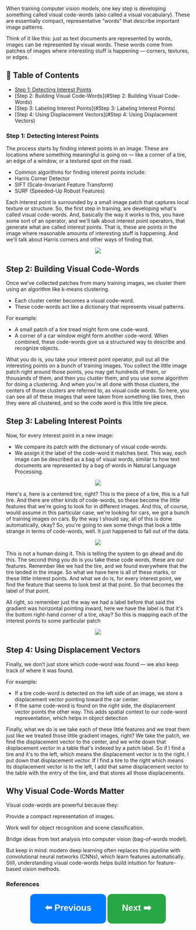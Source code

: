 When training computer vision models, one key step is developing something called visual code-words (also called a visual vocabulary). These are essentially compact, representative “words” that describe important image patterns.

Think of it like this: just as text documents are represented by words, images can be represented by visual words. These words come from patches of images where interesting stuff is happening — corners, textures, or edges.


## 📑 Table of Contents  

- [Step 1: Detecting Interest Points](#Step-1:-Detecting-Interest-Points)  
- [Step 2: Building Visual Code-Words](#Step 2: Building Visual Code-Words)  
- [Step 3: Labeling Interest Points](#Step 3: Labeling Interest Points)  
- [Step 4: Using Displacement Vectors](#Step 4: Using Displacement Vectors)

### **Step 1: Detecting Interest Points** 

The process starts by finding interest points in an image. These are locations where something meaningful is going on — like a corner of a tire, an edge of a window, or a textured spot on the road.

- Common algorithms for finding interest points include:
- Harris Corner Detector
- SIFT (Scale-Invariant Feature Transform)
- SURF (Speeded-Up Robust Features)

Each interest point is surrounded by a small image patch that captures local texture or structure.
So, the first step in training, are developing what's called visual code-words.  And, basically the way it works is this, you have some sort of an operator, and  we'll talk about interest point operators,  that generate what are called interest points.  That is, these are points in the image where reasonable amounts of  interesting stuff is happening.  And we'll talk about Harris corners and other ways of finding that. 

<p align="center">
<img src="https://github.com/dr-mushtaq/Computer-Vision/blob/main/%F0%9F%93%9AChapter%2010%20L3%20Generalized%20Hough%20transform%20Edit%20section%20name/1.png"></a>
</p>

 ## **Step 2: Building Visual Code-Words**
 
Once we’ve collected patches from many training images, we cluster them using an algorithm like k-means clustering.

- Each cluster center becomes a visual code-word.
- These code-words act like a dictionary that represents visual patterns.

For example:

- A small patch of a tire tread might form one code-word.
- A corner of a car window might form another code-word.
When combined, these code-words give us a structured way to describe and recognize objects.

What you do is, you take your interest point operator,  pull out all the interesting points on a bunch of training images.  You collect the little image patch right around those points,  you may get hundreds of them, or thousands of them, and then you cluster them,  and you use some algorithm for doing a clustering.  And when you're all done with those clusters,  the centers of those clusters are referred to, as visual code words.  So here, you can see all of these images that were  taken from something like tires, then they were all clustered, and so  the code word is this little tire piece. 

## **Step 3: Labeling Interest Points** 

Now, for every interest point in a new image:
- We compare its patch with the dictionary of visual code-words.
- We assign it the label of the code-word it matches best.
This way, each image can be described as a bag of visual words, similar to how text documents are represented by a bag of words in Natural Language Processing.

<p align="center">
<img src="https://github.com/dr-mushtaq/Computer-Vision/blob/main/%F0%9F%93%9AChapter%2010%20L3%20Generalized%20Hough%20transform%20Edit%20section%20name/333.png"></a>
</p>

Here's a, here is a centered tire, right?  This is the piece of a tire, this is a full tire.  And there are other kinds of code-words, so these become the little  features that we're going to look for in different images.  And this, of course, would assume in this particular case, we're looking for  cars, we got a bunch of training images on cars.  By the way I should say, all of this is done automatically, okay?  So, you're going to see some things that look a little strange in  terms of code-words, well.  It just happened to fall out of the data. 

<p align="center">
<img src="https://github.com/dr-mushtaq/Computer-Vision/blob/main/%F0%9F%93%9AChapter%2010%20L3%20Generalized%20Hough%20transform%20Edit%20section%20name/4444.png"></a>
</p>

This is not a human doing it.  This is telling the system to go ahead and do this.  The second thing you do is you take these code words, these are our features.  Remember like we had the tire, and  we found everywhere that the tire landed in the image.  So what we have here is all of these marks, or these little interest points.  And what we do is, for every interest point,  we find the feature that seems to look best at that point.  So that becomes the label of that point. 

All right, so remember just the way we had  a label before that said the gradient was horizontal pointing inward, here we  have the label is that it's the bottom right-hand corner of a tire, okay?  So this is mapping each of the interest points to some particular patch
<p align="center">
<img src="https://github.com/dr-mushtaq/Computer-Vision/blob/main/%F0%9F%93%9AChapter%2010%20L3%20Generalized%20Hough%20transform%20Edit%20section%20name/555.png"></a>
</p>

## **Step 4: Using Displacement Vectors** 

Finally, we don’t just store which code-word was found — we also keep track of where it was found.

For example:

- If a tire code-word is detected on the left side of an image, we store a displacement vector pointing toward the car center.
- If the same code-word is found on the right side, the displacement vector points the other way.
This adds spatial context to our code-word representation, which helps in object detection

Finally, what we do is we take each of these little features and  we treat them just like we treated those little gradient images, right?  We take the patch, we find the displacement vector to the center, and we  write down that displacement vector in a table that's indexed by a patch label.  So if I find a tire and  it's to the left, which means the displacement vector is to the right.  I put down that displacement vector.  If I find a tire to the right which means its displacement vector is to  the left, I add that same displacement vector to the table with the entry  of the tire, and that stores all those displacements.

## **Why Visual Code-Words Matter** 

Visual code-words are powerful because they:

Provide a compact representation of images.

Work well for object recognition and scene classification.

Bridge ideas from text analysis into computer vision (bag-of-words model).

But keep in mind: modern deep learning often replaces this pipeline with convolutional neural networks (CNNs), which learn features automatically. Still, understanding visual code-words helps build intuition for feature-based vision methods.
 
 
### References


<p align="center">
  <a href="#previous-section" style="text-decoration:none;">
    <button style="padding:20px 40px; font-size:24px; font-weight:bold; border-radius:12px; background-color:#007BFF; color:white; border:none; cursor:pointer;">
      ⬅️ Previous
    </button>
  </a>

  <a href="#next-section" style="text-decoration:none;">
    <button style="padding:20px 40px; font-size:24px; font-weight:bold; border-radius:12px; background-color:#28A745; color:white; border:none; cursor:pointer;">
      Next ➡️
    </button>
  </a>
</p>








































